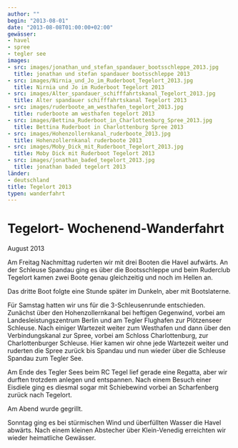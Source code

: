 ```yaml
---
author: ""
begin: "2013-08-01"
date: "2013-08-08T01:00:00+02:00"
gewässer:
- havel
- spree
- tegler see
images:
- src: images/jonathan_und_stefan_spandauer_bootsschleppe_2013.jpg
  title: jonathan und stefan spandauer bootsschleppe 2013
- src: images/Nirnia_und_Jo_im_Ruderboot_Tegelort_2013.jpg
  title: Nirnia und Jo im Ruderboot Tegelort 2013
- src: images/Alter_spandauer_schifffahrtskanal_Tegelort_2013.jpg
  title: Alter spandauer schifffahrtskanal Tegelort 2013
- src: images/ruderboote_am_westhafen_tegelort_2013.jpg
  title: ruderboote am westhafen tegelort 2013
- src: images/Bettina_Ruderboot_in_Charlottenburg_Spree_2013.jpg
  title: Bettina Ruderboot in Charlottenburg Spree 2013
- src: images/Hohenzollernkanal_ruderboote_2013.jpg
  title: Hohenzollernkanal ruderboote 2013
- src: images/Moby_Dick_mit_Ruderboot_Tegelort_2013.jpg
  title: Moby Dick mit Ruderboot Tegelort 2013
- src: images/jonathan_baded_tegelort_2013.jpg
  title: jonathan baded tegelort 2013
länder: 
- deutschland
title: Tegelort 2013
typen: wanderfahrt
---
```


# Tegelort- Wochenend-Wanderfahrt


August 2013

Am Freitag Nachmittag ruderten wir mit drei Booten die Havel aufwärts. An der Schleuse Spandau ging es über die Bootsschleppe und beim Ruderclub Tegelort kamen zwei Boote genau gleichzeitig und noch im Hellen an.

Das dritte Boot folgte eine Stunde später im Dunkeln, aber mit Bootslaterne.

Für Samstag hatten wir uns für die 3-Schleusenrunde entschieden. Zunächst über den Hohenzollernkanal bei heftigen Gegenwind, vorbei am Landesleistungszentrum Berlin und am Tegler Flughafen zur Plötzenseer Schleuse. Nach einiger Wartezeit weiter zum Westhafen und dann über den Verbindungskanal zur Spree, vorbei am Schloss Charlottenburg, zur Charlottenburger Schleuse. Hier kamen wir ohne jede Wartezeit weiter und ruderten die Spree zurück bis Spandau und nun wieder über die Schleuse Spandau zum Tegler See.

Am Ende des Tegler Sees beim RC Tegel lief gerade eine Regatta, aber wir durften trotzdem anlegen und entspannen. Nach einem Besuch einer Eisdiele ging es diesmal sogar mit Schiebewind vorbei an Scharfenberg zurück nach Tegelort.

Am Abend wurde gegrillt.

Sonntag ging es bei stürmischen Wind und überfüllten Wasser die Havel abwärts. Nach einem kleinen Abstecher über Klein-Venedig erreichten wir wieder heimatliche Gewässer.
